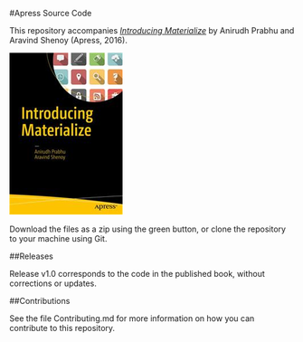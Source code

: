 #Apress Source Code

This repository accompanies [*Introducing Materialize*](http://www.apress.com/9781484223482) by Anirudh Prabhu and Aravind Shenoy (Apress, 2016).

![Cover image](9781484223482.jpg)

Download the files as a zip using the green button, or clone the repository to your machine using Git.

##Releases

Release v1.0 corresponds to the code in the published book, without corrections or updates.

##Contributions

See the file Contributing.md for more information on how you can contribute to this repository.
